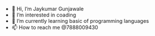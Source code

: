 - 👋 Hi, I’m Jaykumar Gunjawale
- 👀 I’m interested in coading 
- 🌱 I’m currently learning basic of programming languages
- 📫 How to reach me @7888009430

<!---
msdianjay07/msdianjay07 is a ✨ special ✨ repository because its `README.md` (this file) appears on your GitHub profile.
You can click the Preview link to take a look at your changes.
--->
